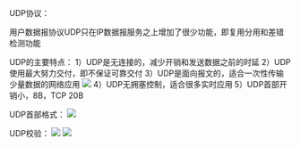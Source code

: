 UDP协议：

用户数据报协议UDP只在IP数据报服务之上增加了很少功能，即复用分用和差错检测功能

UDP的主要特点：
1）UDP是无连接的，减少开销和发送数据之前的时延
2）UDP使用最大努力交付，即不保证可靠交付
3）UDP是面向报文的，适合一次性传输少量数据的网络应用
![](https://tva1.sinaimg.cn/large/008eGmZEly1gosl2ei7slj30y908gjv1.jpg)
4）UDP无拥塞控制，适合很多实时应用
5）UDP首部开销小，8B，TCP 20B

UDP首部格式：
![](https://tva1.sinaimg.cn/large/008eGmZEly1gosl2npjmtj31290ds0xq.jpg)

UDP校验：
![](https://tva1.sinaimg.cn/large/008eGmZEly1gosl2z4lywj310q0cxq85.jpg)
![](https://tva1.sinaimg.cn/large/008eGmZEly1gosl37bx9rj31040hik28.jpg)
